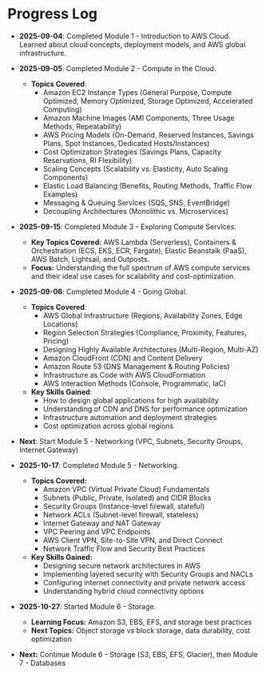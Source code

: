 # Progress Log

- **2025-09-04**: Completed Module 1 - Introduction to AWS Cloud. Learned about cloud concepts, deployment models, and AWS global infrastructure.

- **2025-09-05**: Completed Module 2 - Compute in the Cloud. 
  - **Topics Covered**: 
    - Amazon EC2 Instance Types (General Purpose, Compute Optimized, Memory Optimized, Storage Optimized, Accelerated Computing)
    - Amazon Machine Images (AMI Components, Three Usage Methods, Repeatability)
    - AWS Pricing Models (On-Demand, Reserved Instances, Savings Plans, Spot Instances, Dedicated Hosts/Instances)
    - Cost Optimization Strategies (Savings Plans, Capacity Reservations, RI Flexibility)
    - Scaling Concepts (Scalability vs. Elasticity, Auto Scaling Components)
    - Elastic Load Balancing (Benefits, Routing Methods, Traffic Flow Examples)
    - Messaging & Queuing Services (SQS, SNS, EventBridge)
    - Decoupling Architectures (Monolithic vs. Microservices)

- **2025-09-15**: Completed Module 3 - Exploring Compute Services.
  - **Key Topics Covered:** AWS Lambda (Serverless), Containers & Orchestration (ECS, EKS, ECR, Fargate), Elastic Beanstalk (PaaS), AWS Batch, Lightsail, and Outposts.
  - **Focus:** Understanding the full spectrum of AWS compute services and their ideal use cases for scalability and cost-optimization.

- **2025-09-06**: Completed Module 4 - Going Global. 
  - **Topics Covered**: 
    - AWS Global Infrastructure (Regions, Availability Zones, Edge Locations)
    - Region Selection Strategies (Compliance, Proximity, Features, Pricing)
    - Designing Highly Available Architectures (Multi-Region, Multi-AZ)
    - Amazon CloudFront (CDN) and Content Delivery
    - Amazon Route 53 (DNS Management & Routing Policies)
    - Infrastructure as Code with AWS CloudFormation
    - AWS Interaction Methods (Console, Programmatic, IaC)
  - **Key Skills Gained**:
    - How to design global applications for high availability
    - Understanding of CDN and DNS for performance optimization
    - Infrastructure automation and deployment strategies
    - Cost optimization across global regions

- **Next**: Start Module 5 - Networking (VPC, Subnets, Security Groups, Internet Gateway)
- **2025-10-17**: Completed Module 5 - Networking.
  - **Topics Covered:**
    - Amazon VPC (Virtual Private Cloud) Fundamentals
    - Subnets (Public, Private, Isolated) and CIDR Blocks
    - Security Groups (Instance-level firewall, stateful)
    - Network ACLs (Subnet-level firewall, stateless)
    - Internet Gateway and NAT Gateway
    - VPC Peering and VPC Endpoints
    - AWS Client VPN, Site-to-Site VPN, and Direct Connect
    - Network Traffic Flow and Security Best Practices
  - **Key Skills Gained:**
    - Designing secure network architectures in AWS
    - Implementing layered security with Security Groups and NACLs
    - Configuring internet connectivity and private network access
    - Understanding hybrid cloud connectivity options

- **2025-10-27**: Started Module 6 - Storage.
  - **Learning Focus:** Amazon S3, EBS, EFS, and storage best practices
  - **Next Topics:** Object storage vs block storage, data durability, cost optimization

- **Next:** Continue Module 6 - Storage (S3, EBS, EFS, Glacier), then Module 7 - Databases
